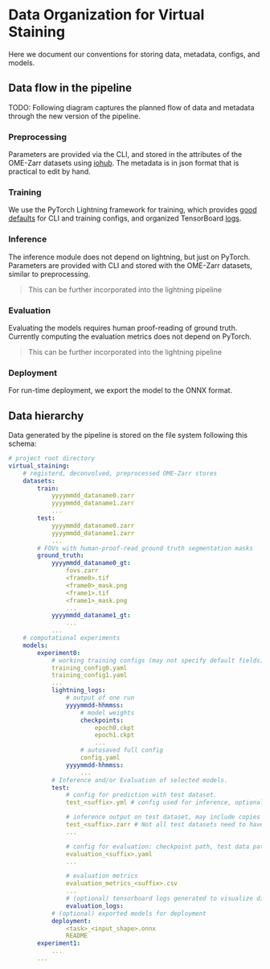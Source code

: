 # Data Organization for Virtual Staining

Here we document our conventions for storing data, metadata, configs, and models.

## Data flow in the pipeline

TODO: Following diagram captures the planned flow of data and metadata through the new version of the pipeline.

### Preprocessing

Parameters are provided via the CLI, and stored in the attributes of
the OME-Zarr datasets using [iohub](https://github.com/czbiohub/iohub).
The metadata is in json format that is practical to edit by hand.

### Training

We use the PyTorch Lightning framework for training,
which provides [good defaults](https://pytorch-lightning.readthedocs.io/en/1.6.5/common/lightning_cli.html)
for CLI and training configs,
and organized TensorBoard [logs](https://lightning.ai/docs/pytorch/stable/extensions/logging.html).

### Inference

The inference module does not depend on lightning, but just on PyTorch.
Parameters are provided with CLI and stored with the OME-Zarr datasets,
similar to preprocessing.

> This can be further incorporated into the lightning pipeline

### Evaluation

Evaluating the models requires human proof-reading of ground truth.
Currently computing the evaluation metrics does not depend on PyTorch.

> This can be further incorporated into the lightning pipeline

### Deployment

For run-time deployment, we export the model to the ONNX format.

## Data hierarchy

Data generated by the pipeline is stored on the file system following this schema:

```yaml
# project root directory
virtual_staining:
    # registerd, deconvolved, preprocessed OME-Zarr stores
    datasets:
        train:
            yyyymmdd_dataname0.zarr
            yyyymmdd_dataname1.zarr
            ...
        test:
            yyyymmdd_dataname0.zarr
            yyyymmdd_dataname1.zarr
            ...
        # FOVs with human-proof-read ground truth segmentation masks
        ground_truth:
            yyyymmdd_dataname0_gt:
                fovs.zarr
                <frame0>.tif
                <frame0>_mask.png
                <frame1>.tif
                <frame1>_mask.png
                ...
            yyyymmdd_dataname1_gt:
                ...
            ...
    # computational experiments
    models:
        experiment0:
            # working training configs (may not specify default fields)
            training_config0.yaml
            training_config1.yaml
            ...
            lightning_logs:
                # output of one run
                yyyymmdd-hhmmss:
                    # model weights
                    checkpoints:
                        epoch0.ckpt
                        epoch1.ckpt
                        ...
                    # autosaved full config
                    config.yaml
                yyyymmdd-hhmmss:
                    ...
            # Inference and/or Evaluation of selected models.
            test: 
                # config for prediction with test dataset.
                test_<suffix>.yml # config used for inference, optionally copies ground truth and input for evaluation. This config will follow the lightning CLI/config format.

                # inference output on test dataset, may include copies of input and ground truth to facilitate visualization of model performance. 
                test_<suffix>.zarr # Not all test datasets need to have human curated ground truth.
                ...

                # config for evaluation: checkpoint path, test data path that have ground turth included, and choice of metrics.
                evaluation_<suffix>.yaml
                ...

                # evaluation metrics
                evaluation_metrics_<suffix>.csv
                ...
                # (optional) tensorboard logs generated to visualize distribution of metrics or specific samples of input, prediction, ground truth.
                evaluation_logs: 
            # (optional) exported models for deployment
            deployment:
                <task>_<input_shape>.onnx
                README
        experiment1:
            ...
        ...
```
